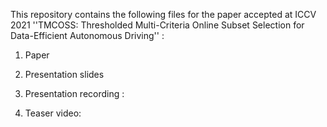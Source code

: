 This repository contains the following files for the paper accepted at ICCV 2021 ''TMCOSS: Thresholded Multi-Criteria Online Subset Selection for Data-Efficient Autonomous Driving'' :

1. Paper

2. Presentation slides

3. Presentation recording : 

4. Teaser video: 
